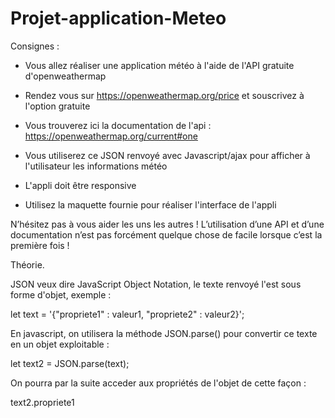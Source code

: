 # Projet-application-Meteo

 Consignes :

- Vous allez réaliser une application météo à l'aide de l'API gratuite d'openweathermap

- Rendez vous sur https://openweathermap.org/price et souscrivez à l'option gratuite

- Vous trouverez ici la documentation de l'api : https://openweathermap.org/current#one

- Vous utiliserez ce JSON renvoyé avec Javascript/ajax pour afficher à l'utilisateur les informations météo

- L'appli doit être responsive

- Utilisez la maquette fournie pour réaliser l'interface de l'appli



N’hésitez pas à vous aider les uns les autres ! L’utilisation d’une API et d’une documentation n’est pas forcément quelque chose de facile lorsque c’est la première fois !


Théorie.

JSON veux dire JavaScript Object Notation, le texte renvoyé l'est sous forme d'objet, exemple :

let text = '{"propriete1" : valeur1, "propriete2" : valeur2}';

En javascript, on utilisera la méthode JSON.parse() pour convertir ce texte en un objet exploitable :

let text2 = JSON.parse(text);

On pourra par la suite acceder aux propriétés de l'objet de cette façon :

text2.propriete1

